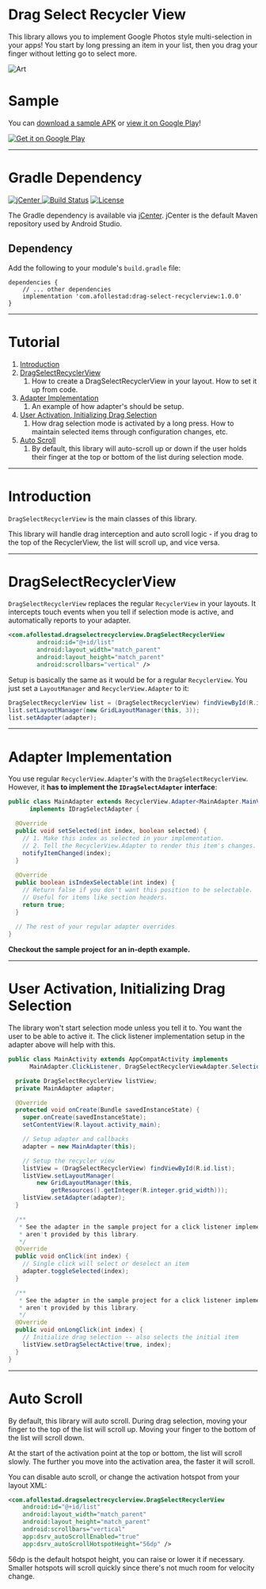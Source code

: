 # Drag Select Recycler View

This library allows you to implement Google Photos style multi-selection in your apps! You start
by long pressing an item in your list, then you drag your finger without letting go to select more.

![Art](https://github.com/afollestad/drag-select-recyclerview/raw/master/art/showcase2.gif)

# Sample

You can [download a sample APK](https://github.com/afollestad/drag-select-recyclerview/raw/master/sample/sample.apk) or 
[view it on Google Play](https://play.google.com/store/apps/details?id=com.afollestad.dragselectrecyclerviewsample)!

<a href="https://play.google.com/store/apps/details?id=com.afollestad.dragselectrecyclerviewsample">
  <img alt="Get it on Google Play"
       src="https://developer.android.com/images/brand/en_generic_rgb_wo_45.png" />
</a>

---

# Gradle Dependency

[ ![jCenter](https://api.bintray.com/packages/drummer-aidan/maven/drag-select-recyclerview/images/download.svg) ](https://bintray.com/drummer-aidan/maven/drag-select-recyclerview/_latestVersion)
[![Build Status](https://travis-ci.org/afollestad/drag-select-recyclerview.svg)](https://travis-ci.org/afollestad/drag-select-recyclerview)
[![License](https://img.shields.io/badge/license-Apache%202-4EB1BA.svg?style=flat-square)](https://www.apache.org/licenses/LICENSE-2.0.html)

The Gradle dependency is available via [jCenter](https://bintray.com/drummer-aidan/maven/material-camera/view).
jCenter is the default Maven repository used by Android Studio.

## Dependency

Add the following to your module's `build.gradle` file:

```Gradle
dependencies {
    // ... other dependencies
    implementation 'com.afollestad:drag-select-recyclerview:1.0.0'
}
```

---

# Tutorial

1. [Introduction](https://github.com/afollestad/drag-select-recyclerview#introduction)
2. [DragSelectRecyclerView](https://github.com/afollestad/drag-select-recyclerview#dragselectrecyclerview)
    1. How to create a DragSelectRecyclerView in your layout. How to set it up from code.
3. [Adapter Implementation](https://github.com/afollestad/drag-select-recyclerview#adapter-implementation)
    1. An example of how adapter's should be setup.
4. [User Activation, Initializing Drag Selection](https://github.com/afollestad/drag-select-recyclerview#user-activation-initializing-drag-selection)
    1. How drag selection mode is activated by a long press. How to maintain selected items through configuration changes, etc. 
6. [Auto Scroll](https://github.com/afollestad/drag-select-recyclerview#auto-scroll)
    1. By default, this library will auto-scroll up or down if the user holds their finger at the top or bottom of the list during selection mode.

---

# Introduction

`DragSelectRecyclerView` is the main classes of this library.

This library will handle drag interception and auto scroll logic - if you drag to the top of the RecyclerView,
the list will scroll up, and vice versa.

---

# DragSelectRecyclerView

`DragSelectRecyclerView` replaces the regular `RecyclerView` in your layouts. It intercepts touch events
when you tell if selection mode is active, and automatically reports to your adapter.

```xml
<com.afollestad.dragselectrecyclerview.DragSelectRecyclerView
        android:id="@+id/list"
        android:layout_width="match_parent"
        android:layout_height="match_parent"
        android:scrollbars="vertical" />
```

Setup is basically the same as it would be for a regular `RecyclerView`. You just set a `LayoutManager`
and `RecyclerView.Adapter` to it:

```Java
DragSelectRecyclerView list = (DragSelectRecyclerView) findViewById(R.id.list);
list.setLayoutManager(new GridLayoutManager(this, 3));
list.setAdapter(adapter);
```

---

# Adapter Implementation

You use regular `RecyclerView.Adapter`'s with the `DragSelectRecyclerView`. However, it **has to 
implement the `IDragSelectAdapter` interface**:

```java
public class MainAdapter extends RecyclerView.Adapter<MainAdapter.MainViewHolder>
      implements IDragSelectAdapter {

  @Override
  public void setSelected(int index, boolean selected) {
    // 1. Make this index as selected in your implementation.
    // 2. Tell the RecyclerView.Adapter to render this item's changes.
    notifyItemChanged(index);
  }
  
  @Override
  public boolean isIndexSelectable(int index) {
    // Return false if you don't want this position to be selectable.
    // Useful for items like section headers.
    return true;
  }
 
  // The rest of your regular adapter overrides
}
```

**Checkout the sample project for an in-depth example.**

---

# User Activation, Initializing Drag Selection

The library won't start selection mode unless you tell it to. You want the user to be able to active it.
The click listener implementation setup in the adapter above will help with this.

```java
public class MainActivity extends AppCompatActivity implements
      MainAdapter.ClickListener, DragSelectRecyclerViewAdapter.SelectionListener {

  private DragSelectRecyclerView listView;
  private MainAdapter adapter;

  @Override
  protected void onCreate(Bundle savedInstanceState) {
    super.onCreate(savedInstanceState);
    setContentView(R.layout.activity_main);

    // Setup adapter and callbacks
    adapter = new MainAdapter(this);

    // Setup the recycler view
    listView = (DragSelectRecyclerView) findViewById(R.id.list);
    listView.setLayoutManager(
        new GridLayoutManager(this, 
            getResources().getInteger(R.integer.grid_width)));
    listView.setAdapter(adapter);
  }

  /** 
   * See the adapter in the sample project for a click listener implementation. Click listeners 
   * aren't provided by this library.
   */
  @Override
  public void onClick(int index) {
    // Single click will select or deselect an item
    adapter.toggleSelected(index);
  }

  /** 
   * See the adapter in the sample project for a click listener implementation. Click listeners 
   * aren't provided by this library.
   */
  @Override
  public void onLongClick(int index) {
    // Initialize drag selection -- also selects the initial item
    listView.setDragSelectActive(true, index);
  }
}
```

---

# Auto Scroll

By default, this library will auto scroll. During drag selection, moving your finger to the top
of the list will scroll up. Moving your finger to the bottom of the list will scroll down.

At the start of the activation point at the top or bottom, the list will scroll slowly. The further
you move into the activation area, the faster it will scroll.

You can disable auto scroll, or change the activation hotspot from your layout XML:

```xml
<com.afollestad.dragselectrecyclerview.DragSelectRecyclerView
    android:id="@+id/list"
    android:layout_width="match_parent"
    android:layout_height="match_parent"
    android:scrollbars="vertical"
    app:dsrv_autoScrollEnabled="true"
    app:dsrv_autoScrollHotspotHeight="56dp" />
```

56dp is the default hotspot height, you can raise or lower it if necessary. Smaller hotspots will
scroll quickly since there's not much room for velocity change.
